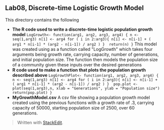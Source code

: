 ﻿
## Lab08, Discrete-time Logistic Growth Model
This directory contains the following 

 - **The R code used to write a discrete-time logistic population growth model**	 `LogGrowth<- function(arg1, arg2, arg3, arg4) {
n <- seq(1,arg3)
n[1] <- arg4
for ( i in 2:arg3){
  n[i] <- n[i-1] + ( arg1 * n[i-1] * (arg2 - n[i-1]) / arg2 )
} 
return(n)
}`
This model was created using as a function called "LogGrowth" which takes four arguments being growth rate, carrying capacity, number of generations, and initial population size. The function then models the population size of a community given these inputs over the desired generations
 - **R code used to make a function that plots the population growth described above**
`LogGrowthPlot<- function(arg1, arg2, arg3, arg4) {
  n <- seq(1,arg3)
  n[1] <- arg4
  for ( i in 2:arg3){
    n[i] <- n[i-1] + ( arg1 * n[i-1] * (arg2 - n[i-1]) / arg2 )
  } 
pop.plot <- plot(seq(1,arg3),n,
                 xlab = "Generations",
                 ylab = "Population size")
return(pop.plot)
}`
 - **MyGrowthModel.csv** A csv file showing a population growth model created using the previous functions with a growth rate of .3, carrying capacity of 50000, starting population size of 2500, over 60 generations. 
 

> Written with [StackEdit](https://stackedit.io/).
